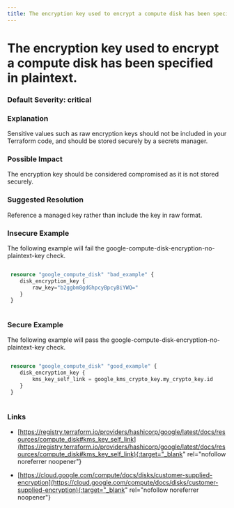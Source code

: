 ```yaml
---
title: The encryption key used to encrypt a compute disk has been specified in plaintext.
---
```


# The encryption key used to encrypt a compute disk has been specified in plaintext.

### Default Severity: <span class="severity critical">critical</span>

### Explanation

Sensitive values such as raw encryption keys should not be included in your Terraform code, and should be stored securely by a secrets manager.

### Possible Impact
The encryption key should be considered compromised as it is not stored securely.

### Suggested Resolution
Reference a managed key rather than include the key in raw format.


### Insecure Example

The following example will fail the google-compute-disk-encryption-no-plaintext-key check.
```terraform

 resource "google_compute_disk" "bad_example" {
 	disk_encryption_key {
 		raw_key="b2ggbm8gdGhpcyBpcyBiYWQ="
 	}
 }
 
```



### Secure Example

The following example will pass the google-compute-disk-encryption-no-plaintext-key check.
```terraform

 resource "google_compute_disk" "good_example" {
 	disk_encryption_key {
 		kms_key_self_link = google_kms_crypto_key.my_crypto_key.id
 	}
 }
 
```



### Links


- [https://registry.terraform.io/providers/hashicorp/google/latest/docs/resources/compute_disk#kms_key_self_link](https://registry.terraform.io/providers/hashicorp/google/latest/docs/resources/compute_disk#kms_key_self_link){:target="_blank" rel="nofollow noreferrer noopener"}

- [https://cloud.google.com/compute/docs/disks/customer-supplied-encryption](https://cloud.google.com/compute/docs/disks/customer-supplied-encryption){:target="_blank" rel="nofollow noreferrer noopener"}



